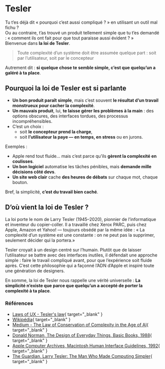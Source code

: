 # Tesler

Tu t’es déjà dit « pourquoi c’est aussi compliqué ? » en utilisant un outil mal fichu ?  
Ou au contraire, t’as trouvé un produit tellement simple que tu t’es demandé : « comment ils ont fait pour que tout paraisse aussi évident ? »  
Bienvenue dans **la loi de Tesler**.

> Toute complexité d’un système doit être assumée quelque part : soit par l’utilisateur, soit par le concepteur

Autrement dit : **si quelque chose te semble simple, c’est que quelqu’un a galéré à ta place**.

## Pourquoi la loi de Tesler est si parlante

* **Un bon produit paraît simple**, mais c’est souvent **le résultat d’un travail monstrueux pour cacher la complexité**.
* **Un mauvais produit**, lui, **te laisse gérer les problèmes à la main** : des options obscures, des interfaces tordues, des processus incompréhensibles.
* C’est un choix :
  * soit **le concepteur prend la charge**,
  * soit **l’utilisateur la paye — en temps, en stress** ou en jurons.

Exemples :

* Apple rend tout fluide… mais c’est parce qu’ils **gèrent la complexité en coulisses**.
* **Un bon logiciel** automatise les tâches pénibles, mais **demande mille décisions côté devs**.
* **Un site web clair** cache **des heures de débats** sur chaque mot, chaque bouton.

Bref, la simplicité, **c’est du travail bien caché**.

## D’où vient la loi de Tesler ?

La loi porte le nom de Larry Tesler (1945–2020), pionnier de l’informatique et inventeur du copier-coller. Il a travaillé chez Xerox PARC, puis chez Apple, Amazon et Yahoo! — toujours obsédé par la même idée :  « La complexité d’un système est une constante : on ne peut pas la supprimer, seulement décider qui la portera.»  

Tesler croyait à un design centré sur l’humain. Plutôt que de laisser l’utilisateur se battre avec des interfaces inutiles, il défendait une approche simple : faire le travail compliqué avant, pour que l’expérience soit fluide après. C’est cette philosophie qui a façonné l’ADN d’Apple et inspiré toute une génération de designers.  

En somme, la loi de Tesler nous rappelle une vérité universelle : **La simplicité n’existe que parce que quelqu’un a accepté de porter la complexité à ta place**.

### Références

* [Laws of UX - Tesler's law](https://lawsofux.com/articles/2024/teslers-law/){ target="_blank" }
* [Wikipédia](https://en.wikipedia.org/wiki/Law_of_conservation_of_complexity){ target="_blank" }
* [Medium - The Law of Conservation of Complexity in the Age of AI](https://medium.com/@kscottdavis/the-law-of-conservation-of-complexity-in-the-age-of-ai-5a1c6741307c){ target="_blank" }
* [Donald Norman, The Design of Everyday Things, Basic Books, 1988](https://ia902800.us.archive.org/3/items/thedesignofeverydaythingsbydonnorman/The%20Design%20of%20Everyday%20Things%20by%20Don%20Norman.pdf){ target="_blank" }
* [Apple Computer Archives, Macintosh Human Interface Guidelines, 1992](https://vintageapple.org/inside_r/pdf/Human_Interface_Guidelines_1992.pdf){ target="_blank" }
* [The Guardian, Larry Tesler: The Man Who Made Computing Simpler](https://www.theguardian.com/technology/2020/feb/28/larry-tesler-obituary){ target="_blank" }
